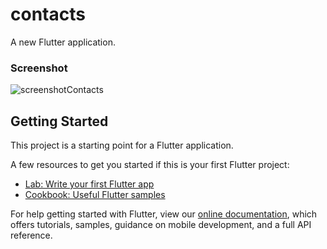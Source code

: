 # contacts

A new Flutter application.

### Screenshot
![screenshotContacts](https://user-images.githubusercontent.com/26628994/55102408-17c31e80-50a5-11e9-8614-2effee00a424.png)



## Getting Started

This project is a starting point for a Flutter application.

A few resources to get you started if this is your first Flutter project:

- [Lab: Write your first Flutter app](https://flutter.io/docs/get-started/codelab)
- [Cookbook: Useful Flutter samples](https://flutter.io/docs/cookbook)

For help getting started with Flutter, view our 
[online documentation](https://flutter.io/docs), which offers tutorials, 
samples, guidance on mobile development, and a full API reference.
